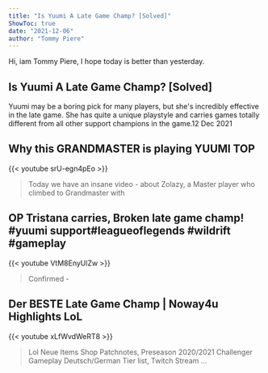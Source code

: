 ```yaml
---
title: "Is Yuumi A Late Game Champ? [Solved]"
ShowToc: true 
date: "2021-12-06"
author: "Tommy Piere" 
---
```


Hi, iam Tommy Piere, I hope today is better than yesterday.
## Is Yuumi A Late Game Champ? [Solved]
Yuumi may be a boring pick for many players, but she's incredibly effective in the late game. She has quite a unique playstyle and carries games totally different from all other support champions in the game.12 Dec 2021

## Why this GRANDMASTER is playing YUUMI TOP
{{< youtube srU-egn4pEo >}}
>Today we have an insane video - about Zolazy, a Master player who climbed to Grandmaster with 

## OP Tristana carries, Broken late game champ! #yuumi support#leagueoflegends #wildrift #gameplay
{{< youtube VtM8EnyUlZw >}}
>Confirmed - 

## Der BESTE Late Game Champ | Noway4u Highlights LoL
{{< youtube xLfWvdWeRT8 >}}
>Lol Neue Items Shop Patchnotes, Preseason 2020/2021 Challenger Gameplay Deutsch/German Tier list, Twitch Stream ...

